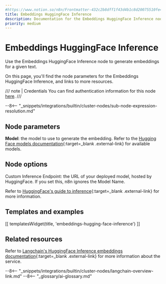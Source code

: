 ```yaml
---
#https://www.notion.so/n8n/Frontmatter-432c2b8dff1f43d4b1c8d20075510fe4
title: Embeddings HuggingFace Inference
description: Documentation for the Embeddings HuggingFace Inference node in n8n, a workflow automation platform. Includes details of operations and configuration, and links to examples and credentials information.
priority: medium
---
```


# Embeddings HuggingFace Inference

Use the Embeddings HuggingFace Inference node to generate embeddings for a given text.

On this page, you'll find the node parameters for the Embeddings HuggingFace Inference, and links to more resources.

/// note | Credentials
You can find authentication information for this node [here](/integrations/builtin/credentials/huggingface/).
///

--8<-- "_snippets/integrations/builtin/cluster-nodes/sub-node-expression-resolution.md"

## Node parameters

**Model**: the model to use to generate the embedding. Refer to the [Hugging Face models documentation](https://huggingface.co/models?other=embeddings){:target=_blank .external-link} for available models.

## Node options

Custom Inference Endpoint: the URL of your deployed model, hosted by HuggingFace. If you set this, n8n ignores the Model Name.

Refer to [HuggingFace's guide to inference](https://huggingface.co/inference-endpoints){:target=_blank .external-link} for more information.

## Templates and examples

<!-- see https://www.notion.so/n8n/Pull-in-templates-for-the-integrations-pages-37c716837b804d30a33b47475f6e3780 -->
[[ templatesWidget(title, 'embeddings-hugging-face-inference') ]]

## Related resources

Refer to [Langchain's HuggingFace Inference embeddings documentation](https://js.langchain.com/docs/modules/data_connection/text_embedding/integrations/hugging_face_inference){:target=_blank .external-link} for more information about the service.

--8<-- "_snippets/integrations/builtin/cluster-nodes/langchain-overview-link.md"
--8<-- "_glossary/ai-glossary.md"
